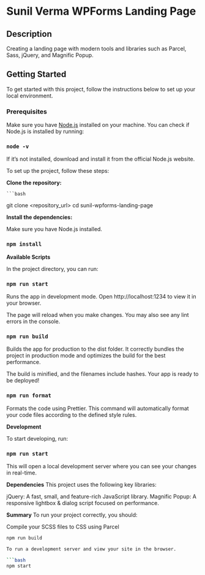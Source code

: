 # Sunil Verma WPForms Landing Page

## Description

Creating a landing page with modern tools and libraries such as Parcel, Sass, jQuery, and Magnific Popup.

## Getting Started

To get started with this project, follow the instructions below to set up your local environment.

### Prerequisites

Make sure you have [Node.js](https://nodejs.org/) installed on your machine. You can check if Node.js is installed by running:

### `node -v`


If it’s not installed, download and install it from the official Node.js website.

To set up the project, follow these steps:

**Clone the repository:**

    ```bash
   git clone <repository_url>
   cd sunil-wpforms-landing-page


**Install the dependencies:**

Make sure you have Node.js installed.

### `npm install`


**Available Scripts**

In the project directory, you can run:

### `npm run start`
Runs the app in development mode.
Open http://localhost:1234 to view it in your browser.

The page will reload when you make changes.
You may also see any lint errors in the console.

### `npm run build`
Builds the app for production to the dist folder.
It correctly bundles the project in production mode and optimizes the build for the best performance.

The build is minified, and the filenames include hashes.
Your app is ready to be deployed!

### `npm run format`
Formats the code using Prettier.
This command will automatically format your code files according to the defined style rules.


**Development**

To start developing, run:

### `npm run start`

This will open a local development server where you can see your changes in real-time.



**Dependencies**
This project uses the following key libraries:

jQuery: A fast, small, and feature-rich JavaScript library.
Magnific Popup: A responsive lightbox & dialog script focused on performance.



**Summary**
To run your project correctly, you should:

Compile your SCSS files to CSS using Parcel 

```bash
npm run build

To run a development server and view your site in the browser.

```bash
npm start
